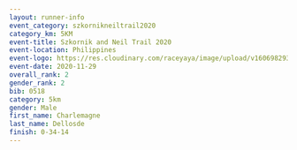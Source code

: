 ```yaml
--- 
layout: runner-info 
event_category: szkornikneiltrail2020 
category_km: 5KM 
event-title: Szkornik and Neil Trail 2020  
event-location: Philippines 
event-logo: https://res.cloudinary.com/raceyaya/image/upload/v1606982938/logo/antiruq-trails2020_ttinm3.png 
event-date: 2020-11-29 
overall_rank: 2
gender_rank: 2
bib: 0518
category: 5km
gender: Male
first_name: Charlemagne 
last_name: Dellosde
finish: 0-34-14
--- 
```

